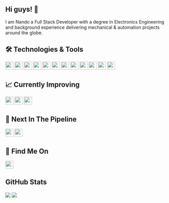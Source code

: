## Hi guys! 👋

I am Nando a Full Stack Developer with a degree in Electronics Engineering and background experience delivering mechanical & automation projects around the globe.

## 🛠 Technologies & Tools

<img src="https://img.shields.io/badge/JavaScript-222d2d?logo=javascript&logoColor=F7DF1E&logoWidth=15&style=plastic" height="25"/> <img src="https://img.shields.io/badge/TypeScript-222d2d?logo=TypeScript&logoColor=3178C6&logoWidth=15&style=plastic" height="25"/> <img src="https://img.shields.io/badge/React-222d2d?logo=React&logoColor=61DAFB&logoWidth=15&style=plastic" height="25"/> <img src="https://img.shields.io/badge/Redux-222d2d?logo=Redux&logoColor=764ABC&logoWidth=15&style=plastic" height="25"/> <img src="https://img.shields.io/badge/Node.js-222d2d?logo=Node.js&logoColor=339933&logoWidth=15&style=plastic" height="25"/> <img src="https://img.shields.io/badge/Express-222d2d?logo=Express&logoColor=FFFFFF&logoWidth=15&style=plastic" height="25"/> <img src="https://img.shields.io/badge/MongoDB-222d2d?logo=MongoDB&logoColor=47A248&logoWidth=15&style=plastic" height="25"/> <img src="https://img.shields.io/badge/HTML5-222d2d?logo=HTML5&logoColor=E34F26&logoWidth=15&style=plastic" height="25"/> <img src="https://img.shields.io/badge/CSS3-222d2d?logo=CSS3&logoColor=1572B6&logoWidth=15&style=plastic" height="25"/> <img src="https://img.shields.io/badge/Git-222d2d?logo=Git&logoColor=F05032&logoWidth=15&style=plastic" height="25"/> <img src="https://img.shields.io/badge/Bootstrap-222d2d?logo=Bootstrap&logoColor=7952B3&logoWidth=15&style=plastic" height="25"/> <img src="https://img.shields.io/badge/npm-222d2d?logo=npm&logoColor=CB3837&logoWidth=15&style=plastic" height="25"/>

## 📈 Currently Improving

<img src="https://img.shields.io/badge/Socket.io-222d2d?logo=Socket.io&logoColor=FFFFFF&logoWidth=15&style=plastic" height="25"/> <img src="https://img.shields.io/badge/Jest-222d2d?logo=Jest&logoColor=C21325&logoWidth=15&style=plastic" height="25"/> <img src="https://img.shields.io/badge/PostgreSQL-222d2d?logo=PostgreSQL&logoColor=4169E1&logoWidth=15&style=plastic" height="25"/>

## 📝 Next In The Pipeline

<img src="https://img.shields.io/badge/Next.js-222d2d?logo=Next.js&logoColor=FFFFFF&logoWidth=15&style=plastic" height="25"/> <img src="https://img.shields.io/badge/Vue.js-222d2d?logo=Vue.js&logoColor=4FC08D&logoWidth=15&style=plastic" height="25"/>

## 🔎 Find Me On

[<img src="https://img.shields.io/badge/LinkedIn-222d2d?logo=LinkedIn&logoColor=0A66C2&logoWidth=15&style=plastic" height="25"/>](https://www.linkedin.com/in/hernando-crespo-30bb40164)

## GitHub Stats

<img align="center" src="https://github-readme-stats.vercel.app/api/top-langs/?username=Nando-C&hide=Shell,CSS&show_icons=true&theme=tokyonight" /> <img align="center" src="https://github-readme-stats.vercel.app/api?username=Nando-C&hide=stars,issues&show_icons=true&theme=tokyonight" />

<!--
**Nando-C/Nando-C** is a ✨ _special_ ✨ repository because its `README.md` (this file) appears on your GitHub profile.

Here are some ideas to get you started:

- 🔭 I’m currently working on ...
- 🌱 I’m currently learning ...
- 👯 I’m looking to collaborate on ...
- 🤔 I’m looking for help with ...
- 💬 Ask me about ...
- 📫 How to reach me: ...
- 😄 Pronouns: ...
- ⚡ Fun fact: ...
-->
